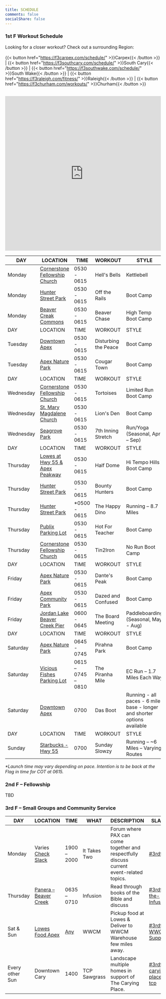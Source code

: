 ```yaml
---
title: SCHEDULE
comments: false
socialShare: false
---
```


### <a name="1stf"></a>1st F Workout Schedule

Looking for a closer workout? Check out a surrounding Region:<br/><br/>
{{< button href="https://f3carpex.com/schedule/" >}}Carpex{{< /button >}} |
{{< button href="https://f3southcary.com/schedule/" >}}South Cary{{< /button >}} |
{{< button href="https://f3southwake.com/schedule/" >}}South Wake{{< /button >}} |
{{< button href="https://f3raleigh.com/fitness/" >}}Raleigh{{< /button >}} |
{{< button href="https://f3churham.com/workouts/" >}}Churham{{< /button >}}
<br/><br/>

<iframe src="https://map.f3nation.com/?lat=35.732988&amp;lon=-78.857426&amp;zoom=13"
    style="border:0px #ffffff none;"
    name="f3Maps"
    allow="geolocation"
    scrolling="no"
    frameborder="0"
    marginheight="0px"
    marginwidth="0px"
    height="500px"
    width="100%"
    allowfullscreen=""></iframe>

| DAY       | LOCATION                                                                   | TIME               | WORKOUT              | STYLE                                                                    |
| --------- | -------------------------------------------------------------------------- | ------------------ | -------------------- | ------------------------------------------------------------------------ |
| Monday    | [Cornerstone Fellowship Church](https://goo.gl/maps/AJKTycpLQHo)           | 0530 - 0615        | Hell's Bells         | Kettlebell                                                               |
| Monday    | [Hunter Street Park](https://goo.gl/OY4tsf)                                | 0530 - 0615        | Off the Rails        | Boot Camp                                                                |
| Monday    | [Beaver Creak Commons](https://goo.gl/maps/n9WPcgbaZyqPNW5m7)              | 0530 - 0615        | Beaver Chase         | High Temp Boot Camp                                                      |
| DAY       | LOCATION                                                                   | TIME               | WORKOUT              | STYLE                                                                    |
| Tuesday   | [Downtown Apex](https://goo.gl/maps/AXfDGXbGRv2XyAbD8)                     | 0530 - 0615        | Disturbing the Peace | Boot Camp                                                                |
| Tuesday   | [Apex Nature Park](https://goo.gl/maps/TukJ7mNQD41TcyFY9)                  | 0530 - 0615        | Cougar Town          | Boot Camp                                                                |
| DAY       | LOCATION                                                                   | TIME               | WORKOUT              | STYLE                                                                    |
| Wednesday | [Cornerstone Fellowship Church](https://goo.gl/maps/AJKTycpLQHo)           | 0530 - 0615        | Tortoises            | Limited Run Boot Camp                                                    |
| Wednesday | [St. Mary Magdalene Church](https://goo.gl/maps/gDKAiqRS5dF2)              | 0530 - 0615        | Lion's Den           | Boot Camp                                                                |
| Wednesday | [Seagrove Park](https://goo.gl/maps/nrWfz9gTNBPqR829A)                     | 0530 - 0615        | 7th Inning Stretch   | Run/Yoga (Seasonal, Apr – Sep)                                           |
| DAY       | LOCATION                                                                   | TIME               | WORKOUT              | STYLE                                                                    |
| Thursday  | [Lowes at Hwy 55 & Apex Peakway](https://goo.gl/maps/44UHinjZif3FRPSaA)    | 0530 - 0615        | Half Dome            | Hi Tempo Hills Boot Camp                                                 |
| Thursday  | [Hunter Street Park](https://goo.gl/OY4tsf)                                | 0530 - 0615        | Bounty Hunters       | Boot Camp                                                                |
| Thursday  | [Hunter Street Park](https://goo.gl/OY4tsf)                                | \*0500 - 0615      | The Happy Dino       | Running – 8.7 Miles                                                      |
| Thursday  | [Publix Parking Lot](https://goo.gl/maps/HK6uAH1PneKCeKxj6)                | 0530 - 0615        | Hot For Teacher      | Boot Camp                                                                |
| Thursday  | [Cornerstone Fellowship Church](https://goo.gl/maps/AJKTycpLQHo)           | 0530 - 0615        | Tin2Iron             | No Run Boot Camp                                                         |
| DAY       | LOCATION                                                                   | TIME               | WORKOUT              | STYLE                                                                    |
| Friday    | [Apex Nature Park](https://goo.gl/maps/TukJ7mNQD41TcyFY9)                  | 0530 - 0615        | Dante's Peak         | Boot Camp                                                                |
| Friday    | [Apex Community Park](https://goo.gl/maps/TukJ7mNQD41TcyFY9)               | 0530 - 0615        | Dazed and Confused   | Boot Camp                                                                |
| Friday    | [Jordan Lake Beaver Creek Pier](https://maps.app.goo.gl/FQxfhkypaK3v5maR7) | 0600 - 0645        | The Board Meeting    | Paddleboarding (Seasonal, May - Aug)                                     |
| DAY       | LOCATION                                                                   | TIME               | WORKOUT              | STYLE                                                                    |
| Saturday  | [Apex Nature Park](https://goo.gl/maps/mZiMKmHYUpX4Gd1VA)                  | 0645 - 0745        | Pirahna Park         | Boot Camp                                                                |
| Saturday  | [Vicious Fishes Parking Lot](https://goo.gl/maps/TUBsjWAtYddDtzEz8)        | 0615 – 0745 – 0810 | The Piranha Mile     | EC Run – 1.7 Miles Each Way                                              |
| Saturday  | [Downtown Apex](https://goo.gl/maps/AXfDGXbGRv2XyAbD8)                     | 0700               | Das Boot             | Running - all paces - 6 mile base - longer and shorter options available |
| DAY       | LOCATION                                                                   | TIME               | WORKOUT              | STYLE                                                                    |
| Sunday    | [Starbucks - Hwy 55](https://goo.gl/maps/v82Apf8yVfP1T1Aw9)                | 0700               | Sunday Slowzy        | Running – ~6 Miles – Varying Routes                                      |

_\*Launch time may vary depending on pace. Intention is to be back at the Flag in time for COT at 0615._

### <a name="2ndf"></a>2nd F – Fellowship

TBD

### <a name="3rdf"></a>3rd F – Small Groups and Community Service

| DAY             | LOCATION                                                              | TIME                                                                                                  | WHAT         | DESCRIPTION                                                                              | SLACK                                                                    |
| --------------- | --------------------------------------------------------------------- | ----------------------------------------------------------------------------------------------------- | ------------ | ---------------------------------------------------------------------------------------- | ------------------------------------------------------------------------ |
| Monday          | Varies [Check Slack](https://f3carpex.slack.com/archives/C02DNTLABBK) | 1900 – 2000                                                                                           | It Takes Two | Forum where PAX can come together and respectfully discuss current event-related topics. | [#3rdf-itt](https://f3carpex.slack.com/archives/C02DNTLABBK)             |
| Thursday        | [Panera – Beaver Creek](https://goo.gl/maps/cYYpQzRSjtPEFtAx8)        | 0635 – 0710                                                                                           | Infusion     | Read through books of the Bible and discuss                                              | [#3rdf-the-Infusion](https://f3carpex.slack.com/archives/C02UVAL9XA7)    |
| Sat & Sun       | [Lowes Food Apex](https://goo.gl/maps/XmZXzmJF2THXJTmj9)              | [Any](https://docs.google.com/spreadsheets/d/1uHHCqazbnYE0AwX-hsJTOedzVxdPOkCJ8hY7lRHLozI/edit#gid=0) | WWCM         | Pickup food at Lowes & Deliver to WWCM Warehouse few miles away.                         | [#3rdf-WWCM-Support](https://f3carpex.slack.com/archives/C020LFW2GDV)    |
| Every other Sun | Downtown Cary                                                         | 1400                                                                                                  | TCP Sawgrass | Landscape multiple homes in support of The Carying Place.                                | [#3rdf-carying-place-tcp](https://f3carpex.slack.com/archives/CB22XF46R) |
